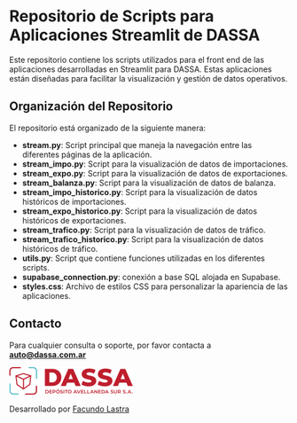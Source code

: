 # Repositorio de Scripts para Aplicaciones Streamlit de DASSA

Este repositorio contiene los scripts utilizados para el front end de las aplicaciones desarrolladas en Streamlit para DASSA. Estas aplicaciones están diseñadas para facilitar la visualización y gestión de datos operativos.

## Organización del Repositorio

El repositorio está organizado de la siguiente manera:

- **stream.py**: Script principal que maneja la navegación entre las diferentes páginas de la aplicación.
- **stream_impo.py**: Script para la visualización de datos de importaciones.
- **stream_expo.py**: Script para la visualización de datos de exportaciones.
- **stream_balanza.py**: Script para la visualización de datos de balanza.
- **stream_impo_historico.py**: Script para la visualización de datos históricos de importaciones.
- **stream_expo_historico.py**: Script para la visualización de datos históricos de exportaciones.
- **stream_trafico.py**: Script para la visualización de datos de tráfico.
- **stream_trafico_historico.py**: Script para la visualización de datos históricos de tráfico.
- **utils.py**: Script que contiene funciones utilizadas en los diferentes scripts.
- **supabase_connection.py**: conexión a base SQL alojada en Supabase.
- **styles.css**: Archivo de estilos CSS para personalizar la apariencia de las aplicaciones.

## Contacto

Para cualquier consulta o soporte, por favor contacta a **auto@dassa.com.ar**

![DASSA Logo](logo.png)

Desarrollado por [Facundo Lastra](https://github.com/marajadesantelmo)



